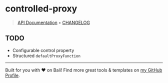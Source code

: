 # controlled-proxy

<!-- TYPEDOC_EXCLUDE -->

> [API Documentation](https://docs.karmanivero.us/controlled-proxy/) • [CHANGELOG](https://github.com/karmaniverous/controlled-proxy/tree/main/CHANGELOG.md)

<!-- /TYPEDOC_EXCLUDE -->

## TODO

- Configurable control property
- Structured `defaultProxyFunction`

---

Built for you with ❤️ on Bali! Find more great tools & templates on [my GitHub Profile](https://github.com/karmaniverous).
